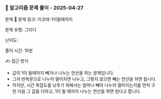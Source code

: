 ### 📝 알고리즘 문제 풀이 - 2025-04-27

문제 📖
문제 링크: 이코테-1이될때까지

문제 유형: 그리디

난이도:

풀이 시간: 10분

✍ 접근 방식

- 값이 1이 될때까지 빼거나 나누는 연산을 하는 문제입니다.
- 그저 반복문으로 나누어 떨어지면 나누고, 그렇지 않으면 빼는 연산을 하면 됩니다.
- 하지만, 시간 복잡도를 낮추기 위해서는 얼마나 빼야 나누어 떨어지는지를 먼저 구한 다음 그 값을 더하고, 1이 될 때까지 나누는 연산을 하면 된다고 합니다.
